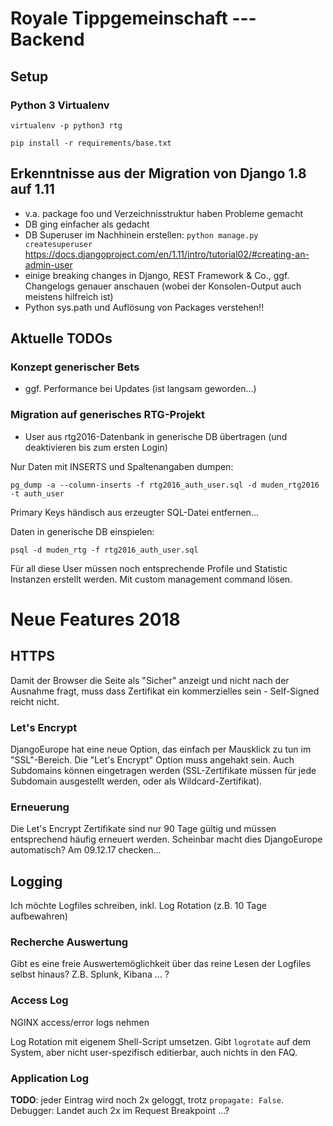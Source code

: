 # Royale Tippgemeinschaft --- Backend

## Setup

### Python 3 Virtualenv
`virtualenv -p python3 rtg`

`pip install -r requirements/base.txt`

## Erkenntnisse aus der Migration von Django 1.8 auf 1.11

* v.a. package foo und Verzeichnisstruktur haben Probleme gemacht
* DB ging einfacher als gedacht
* DB Superuser im Nachhinein erstellen: `python manage.py createsuperuser`
                                        https://docs.djangoproject.com/en/1.11/intro/tutorial02/#creating-an-admin-user
* einige breaking changes in Django, REST Framework & Co., ggf. Changelogs genauer anschauen (wobei der Konsolen-Output auch meistens hilfreich ist)
* Python sys.path und Auflösung von Packages verstehen!! 

## Aktuelle TODOs

### Konzept generischer Bets

* ggf. Performance bei Updates (ist langsam geworden...)

### Migration auf generisches RTG-Projekt

* User aus rtg2016-Datenbank in generische DB übertragen (und deaktivieren bis zum ersten Login)

Nur Daten mit INSERTS und Spaltenangaben dumpen:

`pg_dump -a --column-inserts -f rtg2016_auth_user.sql -d muden_rtg2016 -t auth_user`

Primary Keys händisch aus erzeugter SQL-Datei entfernen...

Daten in generische DB einspielen:

`psql -d muden_rtg -f rtg2016_auth_user.sql`

Für all diese User müssen noch entsprechende Profile und Statistic Instanzen erstellt werden.
Mit custom management command lösen.

# Neue Features 2018

## HTTPS

Damit der Browser die Seite als "Sicher" anzeigt und nicht nach der Ausnahme fragt, muss dass Zertifikat
ein kommerzielles sein - Self-Signed reicht nicht.

### Let's Encrypt

DjangoEurope hat eine neue Option, das einfach per Mausklick zu tun im "SSL"-Bereich.
Die "Let's Encrypt" Option muss angehakt sein. Auch Subdomains können eingetragen werden
(SSL-Zertifikate müssen für jede Subdomain ausgestellt werden, oder als Wildcard-Zertifikat).

### Erneuerung

Die Let's Encrypt Zertifikate sind nur 90 Tage gültig und müssen entsprechend häufig
erneuert werden. Scheinbar macht dies DjangoEurope automatisch? Am 09.12.17 checken...

## Logging

Ich möchte Logfiles schreiben, inkl. Log Rotation (z.B. 10 Tage aufbewahren)

### Recherche Auswertung

Gibt es eine freie Auswertemöglichkeit über das reine Lesen der Logfiles selbst hinaus?
Z.B. Splunk, Kibana ... ? 

### Access Log

NGINX access/error logs nehmen

Log Rotation mit eigenem Shell-Script umsetzen.
Gibt `logrotate` auf dem System, aber nicht user-spezifisch editierbar, auch nichts in den FAQ.

### Application Log

**TODO**: jeder Eintrag wird noch 2x geloggt, trotz `propagate: False`.
Debugger: Landet auch 2x im Request Breakpoint ...?
